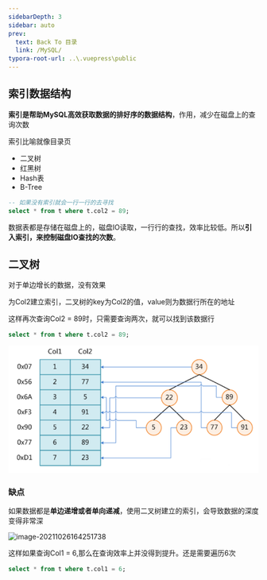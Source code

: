 ```yaml
---
sidebarDepth: 3
sidebar: auto
prev:
  text: Back To 目录
  link: /MySQL/
typora-root-url: ..\.vuepress\public
---
```


## 索引数据结构

**索引是帮助MySQL高效获取数据的排好序的数据结构**，作用，减少在磁盘上的查询次数

索引比喻就像目录页

- 二叉树
- 红黑树
- Hash表
- B-Tree

```sql
-- 如果没有索引就会一行一行的去寻找
select * from t where t.col2 = 89; 
```

数据表都是存储在磁盘上的，磁盘IO读取，一行行的查找，效率比较低。所以**引入索引，来控制磁盘IO查找的次数**。



## 二叉树

对于单边增长的数据，没有效果

为Col2建立索引，二叉树的key为Col2的值，value则为数据行所在的地址

这样再次查询Col2 = 89时，只需要查询两次，就可以找到该数据行

```sql
select * from t where t.col2 = 89; 
```

![image-20210519183353632](/images/MySQL/image-20210519183353632.png)

### 缺点

如果数据都是**单边递增或者单向递减**，使用二叉树建立的索引，会导致数据的深度变得非常深

![image-20211026164251738](/../../../../saas-yong/fullstack/Java架构师之路/Mysql/imgs/image-20211026164251738.png)

这样如果查询Col1 = 6,那么在查询效率上并没得到提升。还是需要遍历6次

```sql
select * from t where t.col1 = 6; 
```

### 



















